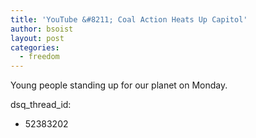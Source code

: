 ```yaml
---
title: 'YouTube &#8211; Coal Action Heats Up Capitol'
author: bsoist
layout: post
categories:
  - freedom
---
```

Young people standing up for our planet on Monday.

dsq_thread_id:
  - 52383202
